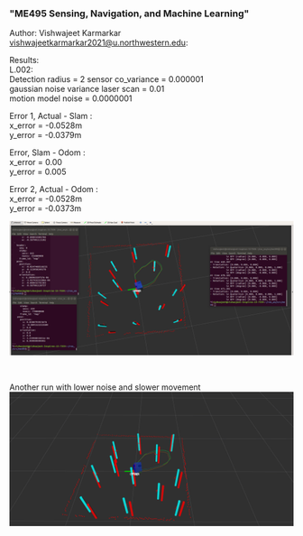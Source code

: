 ### "ME495 Sensing, Navigation, and Machine Learning" </br> ###

Author: Vishwajeet Karmarkar </br>
vishwajeetkarmarkar2021@u.northwestern.edu: </br>

Results: </br>
L.002:</br>
Detection radius = 2
sensor co_variance = 0.000001 </br>
gaussian noise variance laser scan = 0.01 </br>
motion model noise = 0.0000001 </br>

Error 1, Actual - Slam : </br>
x_error = -0.0528m </br>
y_error = -0.0379m </br>

Error, Slam - Odom : </br>
x_error = 0.00 </br>
y_error = 0.005 </br>

Error 2, Actual - Odom : </br>
x_error = -0.0528m </br>
y_error = -0.0373m </br>


![image](nuslam/images/with_error.png)

</br>

Another run with lower noise and slower movement 
![image](nuslam/images/3.png)